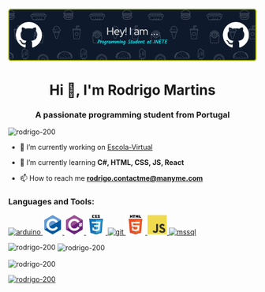 ![Header](./github-header-image.png)
<h1 align="center">Hi 👋, I'm Rodrigo Martins</h1>
<h3 align="center">A passionate programming student from Portugal</h3>

<p align="left"> <img src="https://komarev.com/ghpvc/?username=rodrigo-200&label=Profile%20views&color=0e75b6&style=flat" alt="rodrigo-200" /> </p>

- 🔭 I’m currently working on [Escola-Virtual](https://github.com/Rodrigo-200/Escola-Virtual)

- 🌱 I’m currently learning **C#, HTML, CSS, JS, React**

- 📫 How to reach me **rodrigo.contactme@manyme.com**

<h3 align="left">Languages and Tools:</h3>
<p align="left"> <a href="https://www.arduino.cc/" target="_blank" rel="noreferrer"> <img src="https://cdn.worldvectorlogo.com/logos/arduino-1.svg" alt="arduino" width="40" height="40"/> </a> <a href="https://www.cprogramming.com/" target="_blank" rel="noreferrer"> <img src="https://raw.githubusercontent.com/devicons/devicon/master/icons/c/c-original.svg" alt="c" width="40" height="40"/> </a> <a href="https://www.w3schools.com/cs/" target="_blank" rel="noreferrer"> <img src="https://raw.githubusercontent.com/devicons/devicon/master/icons/csharp/csharp-original.svg" alt="csharp" width="40" height="40"/> </a> <a href="https://www.w3schools.com/css/" target="_blank" rel="noreferrer"> <img src="https://raw.githubusercontent.com/devicons/devicon/master/icons/css3/css3-original-wordmark.svg" alt="css3" width="40" height="40"/> </a> <a href="https://git-scm.com/" target="_blank" rel="noreferrer"> <img src="https://www.vectorlogo.zone/logos/git-scm/git-scm-icon.svg" alt="git" width="40" height="40"/> </a> <a href="https://www.w3.org/html/" target="_blank" rel="noreferrer"> <img src="https://raw.githubusercontent.com/devicons/devicon/master/icons/html5/html5-original-wordmark.svg" alt="html5" width="40" height="40"/> </a> <a href="https://developer.mozilla.org/en-US/docs/Web/JavaScript" target="_blank" rel="noreferrer"> <img src="https://raw.githubusercontent.com/devicons/devicon/master/icons/javascript/javascript-original.svg" alt="javascript" width="40" height="40"/> </a> <a href="https://www.microsoft.com/en-us/sql-server" target="_blank" rel="noreferrer"> <img src="https://www.svgrepo.com/show/303229/microsoft-sql-server-logo.svg" alt="mssql" width="40" height="40"/> </a> </p>

<p><img align="left" src="https://github-readme-stats.vercel.app/api/top-langs?username=rodrigo-200&show_icons=true&locale=en&layout=compact" alt="rodrigo-200" /></p>

<p>&nbsp;<img align="center" src="https://github-readme-stats.vercel.app/api?username=rodrigo-200&show_icons=true&locale=en" alt="rodrigo-200" /></p>

<p><img align="center" src="https://github-readme-streak-stats.herokuapp.com/?user=rodrigo-200&" alt="rodrigo-200" /></p>

<p align="left"> <a href="https://github.com/ryo-ma/github-profile-trophy"><img src="https://github-profile-trophy.vercel.app/?username=rodrigo-200" alt="rodrigo-200" /></a> </p>
